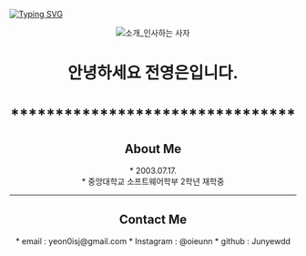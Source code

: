 [![Typing SVG](https://readme-typing-svg.herokuapp.com?size=30&duration=4500&color=F77500&width=600&lines=%F0%9F%A6%81_Welcome_Youngeun_Jun_%F0%9F%A6%81+)](https://git.io/typing-svg)

<div align="center">

![소개_인사하는 사자](https://user-images.githubusercontent.com/81146131/221498526-e2db6afd-e36d-447c-ab58-58069793bedf.gif)

<H1>안녕하세요 전영은입니다.<H1>
********************************
<H2>About Me</H2>
* 2003.07.17.<br/>
* 중앙대학교 소프트웨어학부 2학년 재학중

********************************
<H2>Contact Me</H2>
* email : yeon0isj@gmail.com
* Instagram : @oieunn
* github : Junyewdd
</div>
